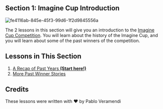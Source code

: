 ## Section 1: Imagine Cup Introduction

![fe4116ab-845e-45f3-99d6-1f2d9845556a](https://user-images.githubusercontent.com/87670464/134025914-a6b6383d-05ff-4011-ab35-a97b726356a0.png)

The 2 lessons in this section will give you an introduction to the [Imagine Cup Competition](https://imaginecup.microsoft.com/). You will learn about the history of the Imagine Cup, and you will learn about some of the past winners of the competition. 

## Lessons in This Section

1. [A Recap of Past Years **(Start here!)**](./1.Imagine-Cup-History/README.md)
2. [More Past Winner Stories](./2.Past-Winner-Stories/README.md)

## Credits
These lessons were written with ❤️ by Pablo Veramendi
